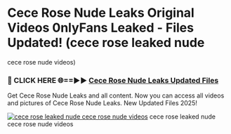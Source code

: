# Cece Rose Nude Leaks Original Videos 0nlyFans Leaked - Files Updated! (cece rose leaked nude<br>
cece rose nude videos)

<h3>🔴 CLICK HERE 🌐==►► <a href="https://tinyurl.com/2p9ay9w9" rel="nofollow">Cece Rose Nude Leaks Updated Files</a></h3>

Get Cece Rose Nude Leaks and all content. Now you can access all videos and pictures of Cece Rose Nude Leaks. New Updated Files 2025!

[![cece rose leaked nude<br>
cece rose nude videos](https://i.imgur.com/KQgVmj3.gif)](https://tinyurl.com/2p9ay9w9)
cece rose leaked nude<br>
cece rose nude videos